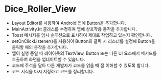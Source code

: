# Dice_Roller_View

- Layout Editor를 사용하여 Android 앱에 Button을 추가합니다.
- MainActivity.kt 클래스를 수정하여 앱에 상호작용 동작을 추가합니다.
- Toast 메시지를 임시 솔루션으로 표시하여 제대로 작업하고 있는지 확인합니다.
- setOnClickListener()를 사용하여 Button의 클릭 시 리스너를 설정해 Button을 클릭할 때의 동작을 추가합니다.
- 앱이 실행 중일 때 레이아웃의 TextView, Button 또는 다른 UI 요소에서 메서드를 호출하여 화면을 업데이트할 수 있습니다.
- 코드에 주석을 달아 다른 개발자가 코드를 읽을 때 잘 이해할 수 있도록 합니다.
- 코드 서식을 다시 지정하고 코드를 정리합니다.

